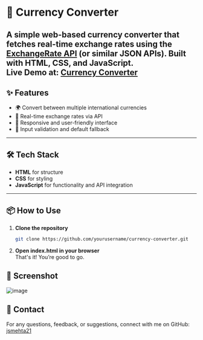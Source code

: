 # 💱 Currency Converter

A simple web-based currency converter that fetches real-time exchange rates using the [ExchangeRate API](https://www.exchangerate-api.com/) (or similar JSON APIs). Built with **HTML**, **CSS**, and **JavaScript**.
<br>
Live Demo at: [Currency Converter](https://currency-converter-jiya.netlify.app/)
---

## ✨ Features

- 🌍 Convert between multiple international currencies
- 🔁 Real-time exchange rates via API
- 📱 Responsive and user-friendly interface
- 🧠 Input validation and default fallback

---


## 🛠️ Tech Stack

- **HTML** for structure  
- **CSS** for styling  
- **JavaScript** for functionality and API integration  

---

## 📦 How to Use

1. **Clone the repository**
   ```bash
   git clone https://github.com/yourusername/currency-converter.git
   ```

2. **Open index.html in your browser** <br>
That's it! You’re good to go.

## 📸 Screenshot
![image](https://github.com/user-attachments/assets/0fd01f03-dd05-417b-b528-b49b12b92151)

## 💌 Contact
For any questions, feedback, or suggestions, connect with me on GitHub: [jsmehta21](https://github.com/jsmehta21)<br>
